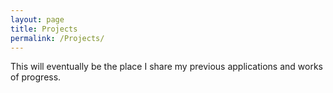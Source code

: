 ```yaml
---
layout: page
title: Projects
permalink: /Projects/
---
```


This will eventually be the place I share my previous applications and works of progress.
